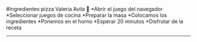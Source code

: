 #Ingredientes pizza Valeria Avila 🍕
*Abrir el juego del navegador
*Seleccionar juegos de cocina
*Preparar la masa
*Colocamos los ingredientes
*Ponemos en el horno
*Esperar 20 minutos
\*Disfrutar de la receta

---

